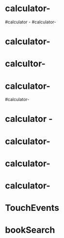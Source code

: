 # calculator-
#calculator -
#calculator-
# calculator-
# calcultor-
# calculator-
#calculator-
# calculator -
# calculator-
# calculator-
# calculator-
# TouchEvents
# bookSearch
